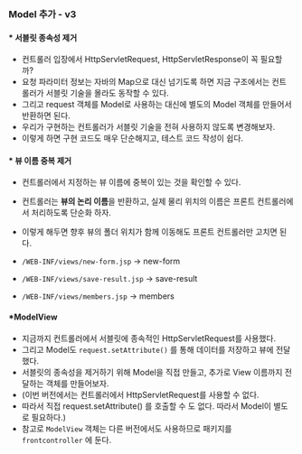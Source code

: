 ### Model 추가 - v3
#### * 서블릿 종속성 제거
* 컨트롤러 입장에서 HttpServletRequest, HttpServletResponse이 꼭 필요할까?
* 요청 파라미터 정보는 자바의 Map으로 대신 넘기도록 하면 지금 구조에서는 컨트롤러가 서블릿 기술을 몰라도 동작할 수 있다.
* 그리고 request 객체를 Model로 사용하는 대신에 별도의 Model 객체를 만들어서 반환하면 된다.
* 우리가 구현하는 컨트롤러가 서블릿 기술을 전혀 사용하지 않도록 변경해보자.
* 이렇게 하면 구현 코드도 매우 단순해지고, 테스트 코드 작성이 쉽다.
 
#### * 뷰 이름 중복 제거
* 컨트롤러에서 지정하는 뷰 이름에 중복이 있는 것을 확인할 수 있다.
* 컨트롤러는 **뷰의 논리 이름**을 반환하고, 실제 물리 위치의 이름은 프론트 컨트롤러에서 처리하도록 단순화 하자.
* 이렇게 해두면 향후 뷰의 폴더 위치가 함께 이동해도 프론트 컨트롤러만 고치면 된다.

* `/WEB-INF/views/new-form.jsp` -> new-form 
* `/WEB-INF/views/save-result.jsp` -> save-result 
* `/WEB-INF/views/members.jsp` -> members

#### *ModelView
* 지금까지 컨트롤러에서 서블릿에 종속적인 HttpServletRequest를 사용했다. 
* 그리고 Model도 `request.setAttribute()` 를 통해 데이터를 저장하고 뷰에 전달했다.
* 서블릿의 종속성을 제거하기 위해 Model을 직접 만들고, 추가로 View 이름까지 전달하는 객체를 만들어보자.
* (이번 버전에서는 컨트롤러에서 HttpServletRequest를 사용할 수 없다. 
* 따라서 직접 request.setAttribute() 를 호출할 수 도 없다. 따라서 Model이 별도로 필요하다.)
* 참고로 `ModelView` 객체는 다른 버전에서도 사용하므로 패키지를 `frontcontroller` 에 둔다. 